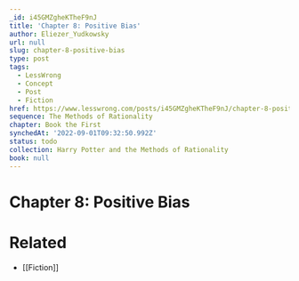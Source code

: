 ```yaml
---
_id: i45GMZgheKTheF9nJ
title: 'Chapter 8: Positive Bias'
author: Eliezer_Yudkowsky
url: null
slug: chapter-8-positive-bias
type: post
tags:
  - LessWrong
  - Concept
  - Post
  - Fiction
href: https://www.lesswrong.com/posts/i45GMZgheKTheF9nJ/chapter-8-positive-bias
sequence: The Methods of Rationality
chapter: Book the First
synchedAt: '2022-09-01T09:32:50.992Z'
status: todo
collection: Harry Potter and the Methods of Rationality
book: null
---
```


# Chapter 8: Positive Bias


# Related

- [[Fiction]]